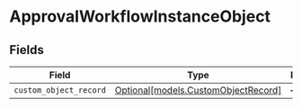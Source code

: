 # ApprovalWorkflowInstanceObject


## Fields

| Field                                                                  | Type                                                                   | Required                                                               | Description                                                            |
| ---------------------------------------------------------------------- | ---------------------------------------------------------------------- | ---------------------------------------------------------------------- | ---------------------------------------------------------------------- |
| `custom_object_record`                                                 | [Optional[models.CustomObjectRecord]](../models/customobjectrecord.md) | :heavy_minus_sign:                                                     | N/A                                                                    |